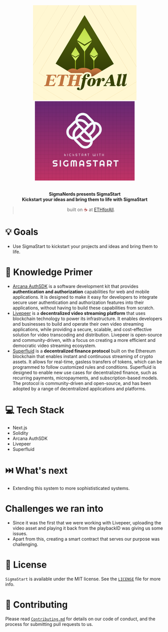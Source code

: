 <div align="center">
  <img alt="ETHforAll" src="docs/544.png" height="300"/>
</div>
<div align="center">
  <img alt="SigmaStart by SigmaNerds" src="docs/Logo.png" height="250" />
</div>

<br>
<p align="center">
<b>SigmaNerds presents SigmaStart
<br>
Kickstart your ideas and bring them to life with SigmaStart</b>
</p>
<blockquote align="center">built on <span style="color: #8b0000;">☕</span> at <a href="https://ethforall.devfolio.co/">ETHforAll</a>.</blockquote>

# 💡 Goals

- Use SigmaStart to kickstart your projects and ideas and bring them to life. 

# 🧠 Knowledge Primer

- [Arcana AuthSDK](https://www.arcana.network/) is a software development kit that provides **authentication and authorization** capabilities for web and mobile applications. It is designed to make it easy for developers to integrate secure user authentication and authorization features into their applications, without having to build these capabilities from scratch.
- [Livepeer](https://livepeer.org/) is a **decentralized video streaming platform** that uses blockchain technology to power its infrastructure. It enables developers and businesses to build and operate their own video streaming applications, while providing a secure, scalable, and cost-effective solution for video transcoding and distribution. Livepeer is open-source and community-driven, with a focus on creating a more efficient and democratic video streaming ecosystem.
- [Superfluid](https://www.superfluid.finance/) is a **decentralized finance protocol** built on the Ethereum blockchain that enables instant and continuous streaming of crypto assets. It allows for real-time, gasless transfers of tokens, which can be programmed to follow customized rules and conditions. Superfluid is designed to enable new use cases for decentralized finance, such as recurring payments, micropayments, and subscription-based models. The protocol is community-driven and open-source, and has been adopted by a range of decentralized applications and platforms.

# 💻 Tech Stack

- Next.js
- Solidity
- Arcana AuthSDK
- Livepeer 
- Superfluid  

# ⏭️ What's next

- Extending this system to more sophististicated systems. 

#   Challenges we ran into

- Since it was the first that we were working with Livepeer, uploading the video asset and playing it back from the playbackID was giving us some issues. 
- Apart from this, creating a smart contract that serves our purpose was challenging. 

# 📜 License

`SigmaStart` is available under the MIT license. See the [`LICENSE`](https://opensource.org/license/mit/) file for more info.

# 🤝 Contributing

Please read [`Contributing.md`](https://contributing.md/) for details on our code of conduct, and the process for submitting pull requests to us.

